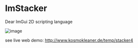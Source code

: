 # ImStacker
 Dear ImGui 2D scripting language

<img alt="image" src="https://user-images.githubusercontent.com/44132/204394141-12e334c1-ea32-47f0-b16b-66021a327fba.png">

see live web demo: http://www.kosmokleaner.de/temp/stacker4 

